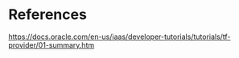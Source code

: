 # References

https://docs.oracle.com/en-us/iaas/developer-tutorials/tutorials/tf-provider/01-summary.htm
